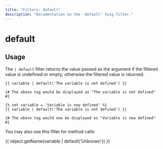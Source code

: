 ```yaml
---
title: "Filters: default"
description: "Documentation on the 'default' Twig filter."
---
```

# default

## Usage

The `| default` filter returns the value passed as the argument if the filtered value is undefined or empty, otherwise the filtered value is returned.

```twig
{{ variable | default('The variable is not defined') }}

{# The above tag would be displayed as "The variable is not defined" #}

{% set variable = 'Variable is now defined' %}
{{ variable | default('The variable is not defined') }}

{# The above tag would now be displayed as "Variable is now defined" #}
```

You may also use this filter for method calls:

{{ object.getName(variable | default('Unknown')) }}
